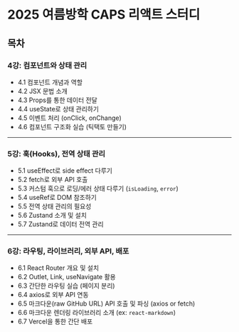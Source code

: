 
# 2025 여름방학 CAPS 리액트 스터디

## 목차

### **4강: 컴포넌트와 상태 관리**

- 4.1 컴포넌트 개념과 역할
- 4.2 JSX 문법 소개
- 4.3 Props를 통한 데이터 전달
- 4.4 useState로 상태 관리하기
- 4.5 이벤트 처리 (onClick, onChange)
- 4.6 컴포넌트 구조화 실습 (틱택토 만들기)

---

### **5강: 훅(Hooks), 전역 상태 관리**

- 5.1 useEffect로 side effect 다루기
- 5.2 fetch로 외부 API 호출
- 5.3 커스텀 훅으로 로딩/에러 상태 다루기 (`isLoading`, `error`)
- 5.4 useRef로 DOM 참조하기
- 5.5 전역 상태 관리의 필요성
- 5.6 Zustand 소개 및 설치
- 5.7 Zustand로 데이터 전역 관리

---

### **6강: 라우팅, 라이브러리, 외부 API, 배포**

- 6.1 React Router 개요 및 설치
- 6.2 Outlet, Link, useNavigate 활용
- 6.3 간단한 라우팅 실습 (페이지 분리)
- 6.4 axios로 외부 API 연동
- 6.5 마크다운(raw GitHub URL) API 호출 및 파싱 (axios or fetch)
- 6.6 마크다운 렌더링 라이브러리 소개 (ex: `react-markdown`)
- 6.7 Vercel을 통한 간단 배포
